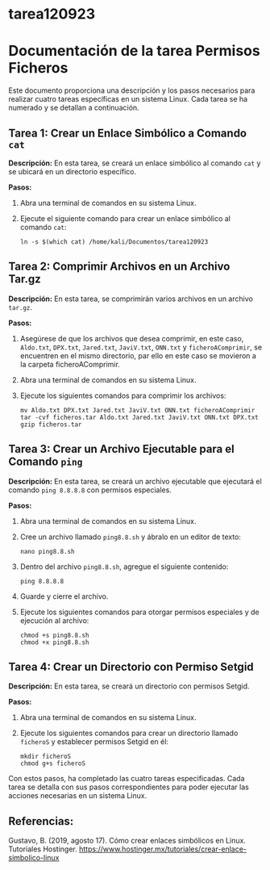# tarea120923
# Documentación de la tarea Permisos Ficheros

Este documento proporciona una descripción y los pasos necesarios para realizar cuatro tareas específicas en un sistema Linux. Cada tarea se ha numerado y se detallan a continuación.

## Tarea 1: Crear un Enlace Simbólico a Comando `cat`

**Descripción:** En esta tarea, se creará un enlace simbólico al comando `cat` y se ubicará en un directorio específico.

**Pasos:**
1. Abra una terminal de comandos en su sistema Linux.
2. Ejecute el siguiente comando para crear un enlace simbólico al comando `cat`:

   ```shell
   ln -s $(which cat) /home/kali/Documentos/tarea120923
   ```

## Tarea 2: Comprimir Archivos en un Archivo Tar.gz

**Descripción:** En esta tarea, se comprimirán varios archivos en un archivo `tar.gz`.

**Pasos:**
1. Asegúrese de que los archivos que desea comprimir, en este caso, `Aldo.txt`, `DPX.txt`, `Jared.txt`, `JaviV.txt`, `ONN.txt` y `ficheroAComprimir`, se encuentren en el mismo directorio, par ello en este caso se movieron a la carpeta ficheroAComprimir.
2. Abra una terminal de comandos en su sistema Linux.
3. Ejecute los siguientes comandos para comprimir los archivos:

   ```shell
   mv Aldo.txt DPX.txt Jared.txt JaviV.txt ONN.txt ficheroAComprimir
   tar -cvf ficheros.tar Aldo.txt Jared.txt JaviV.txt ONN.txt DPX.txt
   gzip ficheros.tar
   ```

## Tarea 3: Crear un Archivo Ejecutable para el Comando `ping`

**Descripción:** En esta tarea, se creará un archivo ejecutable que ejecutará el comando `ping 8.8.8.8` con permisos especiales.

**Pasos:**
1. Abra una terminal de comandos en su sistema Linux.
2. Cree un archivo llamado `ping8.8.sh` y ábralo en un editor de texto:

   ```shell
   nano ping8.8.sh
   ```

3. Dentro del archivo `ping8.8.sh`, agregue el siguiente contenido:

   ```shell
   ping 8.8.8.8
   ```

4. Guarde y cierre el archivo.
5. Ejecute los siguientes comandos para otorgar permisos especiales y de ejecución al archivo:

   ```shell
   chmod +s ping8.8.sh
   chmod +x ping8.8.sh
   ```

## Tarea 4: Crear un Directorio con Permiso Setgid

**Descripción:** En esta tarea, se creará un directorio con permisos Setgid.

**Pasos:**
1. Abra una terminal de comandos en su sistema Linux.
2. Ejecute los siguientes comandos para crear un directorio llamado `ficheroS` y establecer permisos Setgid en él:

   ```shell
   mkdir ficheroS
   chmod g+s ficheroS
   ```

Con estos pasos, ha completado las cuatro tareas especificadas. Cada tarea se detalla con sus pasos correspondientes para poder ejecutar las acciones necesarias en un sistema Linux.
## Referencias:
Gustavo, B. (2019, agosto 17). Cómo crear enlaces simbólicos en Linux. Tutoriales Hostinger. https://www.hostinger.mx/tutoriales/crear-enlace-simbolico-linux


